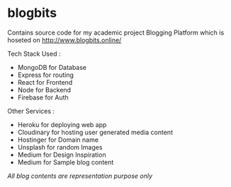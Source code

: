 # blogbits

Contains source code for my academic project Blogging Platform which is hoseted on http://www.blogbits.online/


Tech Stack Used :
- MongoDB for Database
- Express for routing
- React for Frontend
- Node for Backend
- Firebase for Auth

Other Services :
- Heroku for deploying web app
- Cloudinary for hosting user generated media content
- Hostinger for Domain name
- Unsplash for random Images
- Medium for Design Inspiration
- Medium for Sample blog content

_All blog contents are representation purpose only_

